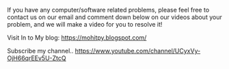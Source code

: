 If you have any computer/software related problems, 
please feel free to contact us on our email and comment down below 
on our videos about your problem,
and we will make a video for you to resolve it!

Visit In to My blog:  https://mohitpy.blogspot.com/

Subscribe my channel.. 
https://www.youtube.com/channel/UCyxVy-OjH66qrEEv5U-ZtcQ

